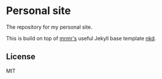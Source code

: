# Personal site

The repository for my personal site.

This is build on top of [mrmr's](https://twitter.com/mrmrs_) useful Jekyll base template [nkd](https://github.com/mrmrs/nkd).

## License

MIT

